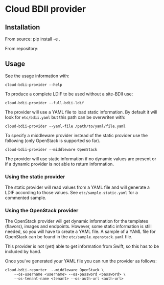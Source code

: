 # Cloud BDII provider

## Installation

From source:
    pip install -e .

From repository:

## Usage

See the usage information with:

    cloud-bdii-provider --help

To produce a complete LDIF to be used without a site-BDII use:

    cloud-bdii-provider --full-bdii-ldif

The provider will use a YAML file to load static information. By default it will
look for `etc/bdii.yaml` but this path can be overwriten with:

    cloud-bdii-provider --yaml-file /path/to/yaml/file.yaml

To specify a middleware provider instead of the static provider use
the following (only OpenStack is supported so far).

    cloud-bdii-provider --middleware OpenStack

The provider will use static information if no dynamic values are present or if a
dynamic provider is not able to return information.

### Using the static provider

The static provider will read values from a YAML file and will generate a LDIF
according to those values. See `etc/sample.static.yaml` for a commented sample.

### Using the OpenStack provider

The OpenStack provider will get dynamic information for the templates (flavors),
images and endpoints. However, some static information is still needed, so you will
have to create a YAML file. A sample of a YAML file for OpenStack can be found
in the `etc/sample.openstack.yaml` file.

This provider is not (yet) able to get information from Swift, so this has to be
included by hand.

Once you've generated your YAML file you can run the provider as follows:

    cloud-bdii-reporter  --middleware OpenStack \
        --os-username <username> --os-password <password> \
        --os-tenant-name <tenant> --os-auth-url <auth-url>
